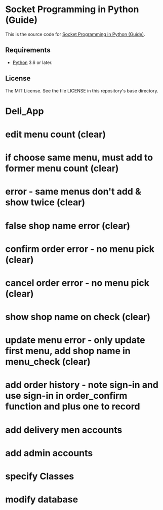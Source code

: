 # Socket Programming in Python (Guide)

This is the source code for [Socket Programming in Python (Guide)](https://realpython.com/python-sockets/).

## Requirements

- [Python](https://www.python.org/) 3.6 or later.

## License

The MIT License. See the file LICENSE in this repository's base directory.
# Deli_App

# edit menu count (clear)
# if choose same menu, must add to former menu count (clear)
# error - same menus don't add & show twice (clear)
# false shop name error (clear)
# confirm order error - no menu pick (clear)
# cancel order error - no menu pick (clear)
# show shop name on check (clear)
# update menu error - only update first menu, add shop name in menu_check (clear)
# add order history - note sign-in and use sign-in in order_confirm function and plus one to record
# add delivery men accounts
# add admin accounts

# specify Classes
# modify database
